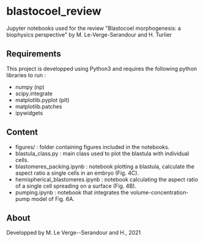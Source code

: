 # blastocoel_review
Jupyter notebooks used for the review "Blastocoel morphogenesis: a biophysics perspective" by M. Le-Verge-Serandour and H. Turlier

## Requirements
This project is developped using Python3 and requires the following python libraries to run :
- numpy (np)
- scipy.integrate
- matplotlib.pyplot (plt)
- matplotlib.patches
- ipywidgets

## Content
- figures/                        : folder containing figures included in the notebooks.
- blastula_class.py               : main class used to plot the blastula with individual cells. 
- blastomeres_packing.ipynb       : notebook plotting a blastula, calculate the aspect ratio a single cells in an embryo (Fig. 4C).
- hemispherical_blastomeres.ipynb : notebook calculating the aspect ratio of a single cell spreading on a surface (Fig. 4B).
- pumping.ipynb                   : notebook that integrates the volume-concentration-pump model of Fig. 6A.

## About
Developped by M. Le Verge--Serandour and H., 2021
